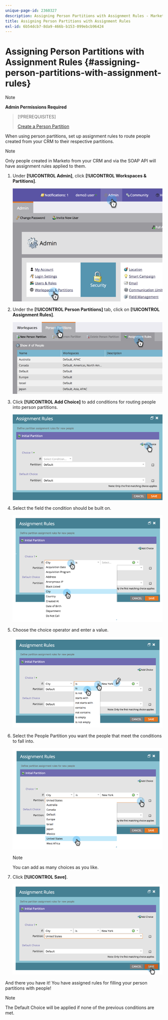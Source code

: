 ```yaml
---
unique-page-id: 2360327
description: Assigning Person Partitions with Assignment Rules - Marketo Docs - Product Documentation
title: Assigning Person Partitions with Assignment Rules
exl-id: 6b54dcb7-8da9-466b-b153-099ebcb96424
---
```

# Assigning Person Partitions with Assignment Rules {#assigning-person-partitions-with-assignment-rules}

>[!NOTE]
>
>**Admin Permissions Required**

>[!PREREQUISITES]
>
>[Create a Person Partition](/help/marketo/product-docs/administration/workspaces-and-person-partitions/create-a-person-partition.md)

When using person partitions, set up assignment rules to route people created from your CRM to their respective partitions.

>[!NOTE]
>
>Only people created in Marketo from your CRM and via the SOAP API will have assignment rules applied to them.

1. Under **[!UICONTROL Admin]**, click **[!UICONTROL Workspaces & Partitions]**.

   ![](assets/image2014-9-17-10-3a32-3a55.png)

1. Under the **[!UICONTROL Person Partitions]** tab, click on **[!UICONTROL Assignment Rules]**.

   ![](assets/two-6.png)

1. Click **[!UICONTROL Add Choice]** to add conditions for routing people into person partitions.

   ![](assets/three-6.png)

1. Select the field the condition should be built on.  

   ![](assets/four-5.png)

1. Choose the choice operator and enter a value.

   ![](assets/five-1.png)

1. Select the People Partition you want the people that meet the conditions to fall into.

   ![](assets/six-1.png)

   >[!NOTE]
   >
   >You can add as many choices as you like.

1. Click **[!UICONTROL Save]**.

   ![](assets/seven.png)

And there you have it! You have assigned rules for filling your person partitions with people!

>[!NOTE]
>
>The Default Choice will be applied if none of the previous conditions are met.

